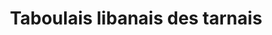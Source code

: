 ---
categories:
- Salade
check: Oui
checkAlwaysOk: false
cuisson: Non
draft: false
img: taboule-libanais.jpg
ingredients:
  epices:
  - title: Poivre
  - quantite: 10
    title: Sel
    unit: grammes
  - quantite: 30
    title: Menthe
    unit: bottes
  - quantite: 60
    title: Persil frais
    unit: bottes
  legumes:
  - quantite: 3
    title: Oignon
    unit: Kg
  - quantite: 8
    title: Tomate
    unit: Kg
  lof:
  - quantite: 1.5
    title: huile d'olive
    unit: litre
  sec:
  - quantite: 1
    title: Boulgour
    unit: Kg
  sucres:
  - quantite: 1
    title: Jus de citron
    unit: litre
layout: recettes
plate: 180
prepAlt:
- recetteAlt: taboulais-libanais-des-tarnais-sans-gluten_cp6n89pn
preparation: "\n\n\n\nDéposez le boulgour dans un petit saladier, recouvrez d'eau\
  \ et attendez une dizaine de minutes. Rincez, égouttez et séchez-le dans un torchon.\n\
  \n\n\nLavez le persil et hachez le finement.\n\n\n\nHachez la menthe.\n\n\n\n* Coupez\
  \ les tomates en petits dés.\n*\n* Epluchez et ciselez l'oignon (en tous petits\
  \ dés).\n* Dans un saladier, déposez le boulgour et versez le jus de citron.\n*\
  \ Ajoutez les tomates, l'oignon la menthe et le persil. \n* **NE PAS MELANGER et\
  \ laisser au réfrigérateur au moins une heure.**\n* Avant de servir, versez l'huile\
  \ d'olive, salez, poivrez et mélangez."
publishDate: 2024-05-18 16:14:00+00:00
regime:
- vegetarien
- vegan
region: Liban
saison:
- ete
temperature: Froid
title: Taboulais libanais des tarnais
titleslug: taboulais-libanais-des-tarnais_os1bnq2l
type: entree
uuid: os1bnq2l
---
